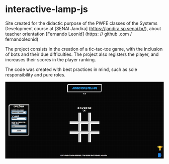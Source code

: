 # interactive-lamp-js

Site created for the didactic purpose of the PWFE classes of the Systems Development course at [SENAI Jandira] (https://jandira.sp.senai.br/), about teacher orientation [Fernando Leonid] (https: // github .com / fernandoleonid)

The project consists in the creation of a tic-tac-toe game, with the inclusion of bots and their due difficulties. The project also registers the player, and increases their scores in the player ranking.

The code was created with best practices in mind, such as sole responsibility and pure roles.

![](img/print_tela_principal.png)